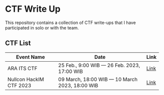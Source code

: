 # CTF Write Up
This repository contains a collection of CTF write-ups that I have participated in solo or with the team.

## CTF List
| Event Name              | Date                                           | Link                                                                                      |
|-------------------------|------------------------------------------------|-------------------------------------------------------------------------------------------|
| ARA ITS CTF             | 25 Feb., 9:00 WIB — 26 Feb. 2023, 17:00 WIB    | [Link](https://github.com/elshiraphine/ctf-writeup/tree/main/2023-ARA)                    |
| Nullcon HackIM CTF 2023 | 09 March, 18:00 WIB — 10 March 2023, 18:00 WIB | [Link](https://github.com/elshiraphine/ctf-writeup/tree/main/2023-Nullcon%20HackIM%20CTF) |